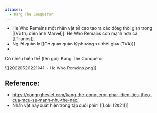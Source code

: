 ```yaml
---
aliases:
  - Kang The Conqueror
---
```


- He Who Remains một nhân vật tối cao tạo ra các dòng thời gian trong [[Vũ trụ điện ảnh Marvel]]. He Who Remains còn mạnh hơn cả [[Thanos]].
- Người quản lý [[Cơ quan quản lý phương sai thời gian (TVA)]]
- 
Có nhiều biến thể (tên gọi): Kang The Conqueror

![[20220526221041 ~ He Who Remains.png]]

## Reference:
- https://congngheviet.com/kang-the-conqueror-phan-dien-tiep-theo-cua-mcu-se-manh-nhu-the-nao/
- Nhân vật này xuất hiện trong tập cuối phim [[Loki (2021)]]

